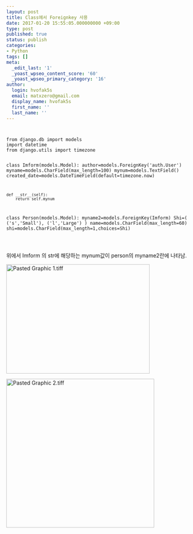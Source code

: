 ```yaml
---
layout: post
title: Class에서 Foreignkey 사용
date: 2017-01-20 15:55:05.000000000 +09:00
type: post
published: true
status: publish
categories:
- Python
tags: []
meta:
  _edit_last: '1'
  _yoast_wpseo_content_score: '60'
  _yoast_wpseo_primary_category: '16'
author:
  login: hvofak5s
  email: matxzero@gmail.com
  display_name: hvofak5s
  first_name: ''
  last_name: ''
---
```

<p><code>
<pre>
from django.db import models
import datetime
from django.utils import timezone

class Imform(models.Model):
    author=models.ForeignKey('auth.User')
    myname=models.CharField(max_length=100)
    mynum=models.TextField()
    created_date=models.DateTimeField(default=timezone.now)

    def __str__(self):
        return self.mynum

class Person(models.Model):
    myname2=models.ForeignKey(Imform)
    Shi=(
    ('s','Small'),
    ('l','Large')
    )
    name=models.CharField(max_length=60)
    shi=models.CharField(max_length=1,choices=Shi)
</pre>
<p></code></p>
<p>위에서 Imform 의 str에 해당하는 mynum값이 person의 myname2란에 나타남.</p>
<p><img class="" src="{{ site.baseurl }}/assets/Pasted%20Graphic%201.tiff" alt="Pasted Graphic 1.tiff" width="380" height="290" /></p>
<p><img class="" src="{{ site.baseurl }}/assets/Pasted%20Graphic%202.tiff" alt="Pasted Graphic 2.tiff" width="392" height="395" /></p>
<p>&nbsp;</p>
